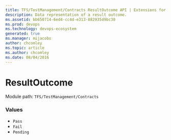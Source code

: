 ```yaml
---
title: TFS/TestManagement/Contracts ResultOutcome API | Extensions for Azure DevOps Services
description: Data representation of a result outcome.
ms.assetid: bb650714-6ed4-cc4d-e313-882935d9bc30
ms.prod: devops
ms.technology: devops-ecosystem
generated: true
ms.manager: mijacobs
author: chcomley
ms.topic: article
ms.author: chcomley
ms.date: 08/04/2016
---
```


# ResultOutcome

Module path: `TFS/TestManagement/Contracts`

### Values

* `Pass` 
* `Fail` 
* `Pending` 
